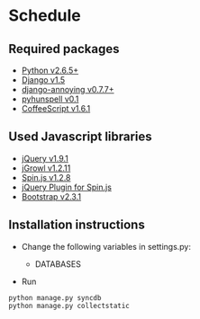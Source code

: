 # Schedule

## Required packages

* [Python v2.6.5+](http://www.python.org)
* [Django v1.5](http://djangoproject.com)
* [django-annoying v0.7.7+](https://github.com/skorokithakis/django-annoying)
* [pyhunspell v0.1](https://code.google.com/p/pyhunspell/)
* [CoffeeScript v1.6.1](http://coffeescript.org)

## Used Javascript libraries
* [jQuery v1.9.1](http://jquery.com/)
* [jGrowl v1.2.11](https://github.com/stanlemon/jGrowl)
* [Spin.js v1.2.8](http://fgnass.github.com/spin.js/)
* [jQuery Plugin for Spin.js](https://gist.github.com/its-florida/1290439/)
* [Bootstrap v2.3.1](http://twitter.github.com/bootstrap/)

## Installation instructions

* Change the following variables in settings.py:
    * DATABASES

* Run
```
python manage.py syncdb
python manage.py collectstatic
```
